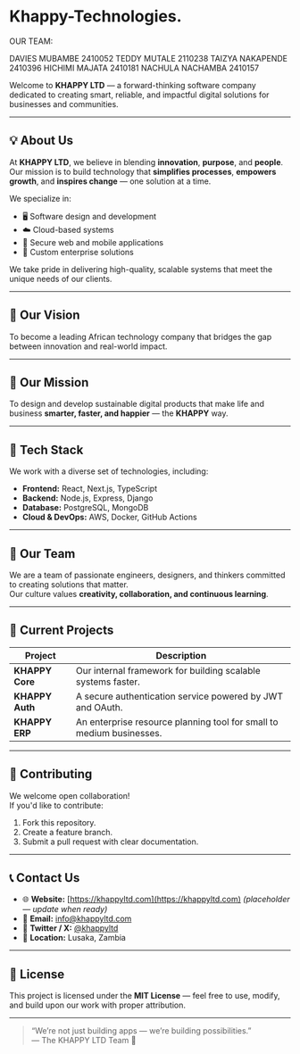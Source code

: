 # Khappy-Technologies.



OUR TEAM: 

DAVIES MUBAMBE 2410052
TEDDY MUTALE 2110238 
TAIZYA NAKAPENDE 2410396
HICHIMI MAJATA 2410181
NACHULA NACHAMBA 2410157

Welcome to **KHAPPY LTD** — a forward-thinking software company dedicated to creating smart, reliable, and impactful digital solutions for businesses and communities.  

---

## 💡 About Us

At **KHAPPY LTD**, we believe in blending **innovation**, **purpose**, and **people**.  
Our mission is to build technology that **simplifies processes**, **empowers growth**, and **inspires change** — one solution at a time.

We specialize in:
- 🖥️ Software design and development  
- ☁️ Cloud-based systems  
- 🔐 Secure web and mobile applications  
- 🤝 Custom enterprise solutions  

We take pride in delivering high-quality, scalable systems that meet the unique needs of our clients.

---

## 🚀 Our Vision
To become a leading African technology company that bridges the gap between innovation and real-world impact.

---

## 🎯 Our Mission
To design and develop sustainable digital products that make life and business **smarter, faster, and happier** — the **KHAPPY** way.

---

## 🧰 Tech Stack

We work with a diverse set of technologies, including:

- **Frontend:** React, Next.js, TypeScript  
- **Backend:** Node.js, Express, Django  
- **Database:** PostgreSQL, MongoDB  
- **Cloud & DevOps:** AWS, Docker, GitHub Actions  

---

## 👥 Our Team

We are a team of passionate engineers, designers, and thinkers committed to creating solutions that matter.  
Our culture values **creativity, collaboration, and continuous learning**.

---

## 🧱 Current Projects

| Project | Description |
|----------|--------------|
| **KHAPPY Core** | Our internal framework for building scalable systems faster. |
| **KHAPPY Auth** | A secure authentication service powered by JWT and OAuth. |
| **KHAPPY ERP** | An enterprise resource planning tool for small to medium businesses. |

---

## 🤝 Contributing

We welcome open collaboration!  
If you'd like to contribute:
1. Fork this repository.  
2. Create a feature branch.  
3. Submit a pull request with clear documentation.

---

## 📞 Contact Us

- 🌐 **Website:** [https://khappyltd.com](https://khappyltd.com) *(placeholder — update when ready)*  
- 📧 **Email:** info@khappyltd.com  
- 💬 **Twitter / X:** [@khappyltd](https://twitter.com/khappyltd)  
- 🏢 **Location:** Lusaka, Zambia  

---

## 🧾 License

This project is licensed under the **MIT License** — feel free to use, modify, and build upon our work with proper attribution.

---

> “We’re not just building apps — we’re building possibilities.”  
> — The KHAPPY LTD Team 💛
